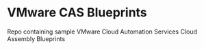 # VMware CAS Blueprints
Repo containing sample VMware Cloud Automation Services Cloud Assembly Blueprints
